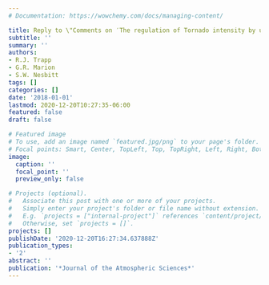 ```yaml
---
# Documentation: https://wowchemy.com/docs/managing-content/

title: Reply to \"Comments on ′The regulation of Tornado intensity by updraft width′\"
subtitle: ''
summary: ''
authors:
- R.J. Trapp
- G.R. Marion
- S.W. Nesbitt
tags: []
categories: []
date: '2018-01-01'
lastmod: 2020-12-20T10:27:35-06:00
featured: false
draft: false

# Featured image
# To use, add an image named `featured.jpg/png` to your page's folder.
# Focal points: Smart, Center, TopLeft, Top, TopRight, Left, Right, BottomLeft, Bottom, BottomRight.
image:
  caption: ''
  focal_point: ''
  preview_only: false

# Projects (optional).
#   Associate this post with one or more of your projects.
#   Simply enter your project's folder or file name without extension.
#   E.g. `projects = ["internal-project"]` references `content/project/deep-learning/index.md`.
#   Otherwise, set `projects = []`.
projects: []
publishDate: '2020-12-20T16:27:34.637888Z'
publication_types:
- '2'
abstract: ''
publication: '*Journal of the Atmospheric Sciences*'
---
```

